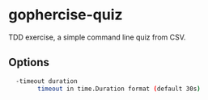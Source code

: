 # gophercise-quiz

TDD exercise, a simple command line quiz from CSV.

## Options
```bash
  -timeout duration
        timeout in time.Duration format (default 30s)
```
